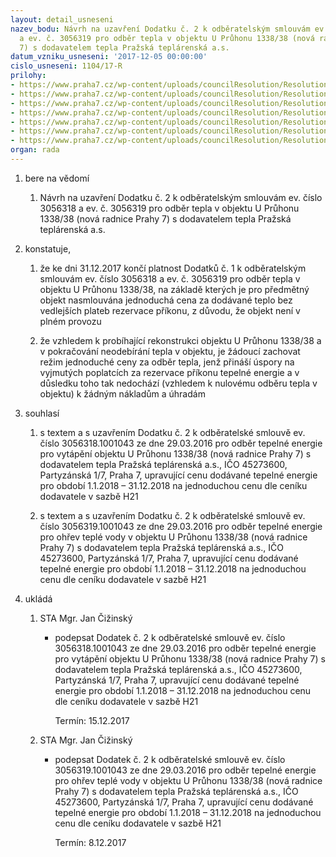 ```yaml
---
layout: detail_usneseni
nazev_bodu: Návrh na uzavření Dodatku č. 2 k odběratelským smlouvám ev. číslo 3056318
  a ev. č. 3056319 pro odběr tepla v objektu U Průhonu 1338/38 (nová radnice Prahy
  7) s dodavatelem tepla Pražská teplárenská a.s.
datum_vzniku_usneseni: '2017-12-05 00:00:00'
cislo_usneseni: 1104/17-R
prilohy:
- https://www.praha7.cz/wp-content/uploads/councilResolution/Resolutions/29693/export/01_Dodat2PTasUPruhon38~305430.doc
- https://www.praha7.cz/wp-content/uploads/councilResolution/Resolutions/29693/export/02_Dodat2PTasUPruhon38~305429.pdf
- https://www.praha7.cz/wp-content/uploads/councilResolution/Resolutions/29693/export/03_Dodat2PTasUPruhon38~305428.pdf
- https://www.praha7.cz/wp-content/uploads/councilResolution/Resolutions/29693/export/04_Dodat2PTasUPruhon38~305427.pdf
- https://www.praha7.cz/wp-content/uploads/councilResolution/Resolutions/29693/export/05_Dodat2PTasUPruhon38~305426.pdf
- https://www.praha7.cz/wp-content/uploads/councilResolution/Resolutions/29693/export/06_Dodat2PTasUPruhon38~305425.pdf
- https://www.praha7.cz/wp-content/uploads/councilResolution/Resolutions/29693/export/export~306263.pdf
organ: rada
---
```

<ol id="urzList" class="urzList_view"><li id="" class="urzClass1"><span name="1">bere na vědomí</span><ol class="urzOlClass decimal "><li style="text-align: left;" id="" class="urzClass2"><span><p>Návrh na uzavření Dodatku č. 2 k odběratelským smlouvám ev. číslo 3056318 a ev. č. 3056319 pro odběr tepla v objektu U Průhonu 1338/38 (nová radnice Prahy 7) s dodavatelem tepla Pražská teplárenská a.s.</p></span></li></ol></li><li id="" class="urzClass1"><span name="50">konstatuje,</span><ol class="urzOlClass decimal "><li style="text-align: left;" id="" class="urzClass2"><span><p>že ke dni 31.12.2017 končí platnost Dodatků č. 1 k odběratelským smlouvám ev. číslo 3056318 a ev. č. 3056319 pro odběr tepla v objektu U Průhonu 1338/38, na základě kterých je pro předmětný objekt nasmlouvána jednoduchá cena za dodávané teplo bez vedlejších plateb rezervace příkonu, z důvodu, že objekt není v plném provozu<br></p></span></li><li style="text-align: left;" id="" class="urzClass2"><span><p>že vzhledem k probíhající rekonstrukci objektu U Průhonu 1338/38 a v pokračování neodebírání tepla v objektu, je žádoucí zachovat režim jednoduché ceny za odběr tepla, jenž přináší úspory na vyjmutých poplatcích za rezervace příkonu tepelné energie a v důsledku toho tak nedochází (vzhledem k nulovému odběru tepla v objektu) k žádným nákladům a úhradám<br></p></span></li></ol></li><li id="" class="urzClass1"><span name="26">souhlasí</span><ol class="urzOlClass decimal "><li style="text-align: left;" id="" class="urzClass2"><span><p>s textem a s uzavřením Dodatku č. 2 k odběratelské smlouvě ev. číslo 3056318.1001043 ze dne 29.03.2016 pro odběr tepelné energie pro vytápění objektu U Průhonu 1338/38 (nová radnice Prahy 7) s dodavatelem tepla Pražská teplárenská a.s., IČO 45273600, Partyzánská 1/7, Praha 7, upravující cenu dodávané tepelné energie pro období 1.1.2018 – 31.12.2018 na jednoduchou cenu dle ceníku dodavatele v sazbě H21</p></span></li><li style="text-align: left;" id="" class="urzClass2"><span><p>s textem a s uzavřením Dodatku č. 2 k odběratelské smlouvě ev. číslo 3056319.1001043 ze dne 29.03.2016 pro odběr tepelné energie pro ohřev teplé vody v objektu U Průhonu 1338/38 (nová radnice Prahy 7) s dodavatelem tepla Pražská teplárenská a.s., IČO 45273600, Partyzánská 1/7, Praha 7, upravující cenu dodávané tepelné energie pro období 1.1.2018 – 31.12.2018 na jednoduchou cenu dle ceníku dodavatele v sazbě H21</p></span></li></ol></li><li class="urzClass1" id="urzUkoly"><span name="1">ukládá</span><ol class="urzOlClass"><li class="urzClass2"><span><p>STA Mgr. Jan Čižinský</p></span><ul class="urzUlClass"><li class="urzClass3"><span><p>podepsat Dodatek č. 2 k odběratelské smlouvě ev. číslo 3056318.1001043 ze dne 29.03.2016 pro odběr tepelné energie pro vytápění objektu U Průhonu 1338/38 (nová radnice Prahy 7) s dodavatelem tepla Pražská teplárenská a.s., IČO 45273600, Partyzánská 1/7, Praha 7, upravující cenu dodávané tepelné energie pro období 1.1.2018 – 31.12.2018 na jednoduchou cenu dle ceníku dodavatele v sazbě H21</p></span><span class="urzUkolTermin">  Termín:&nbsp;15.12.2017</span></li></ul></li><li class="urzClass2"><span><p>STA Mgr. Jan Čižinský</p></span><ul class="urzUlClass"><li class="urzClass3"><span><p>podepsat Dodatek č. 2 k odběratelské smlouvě ev. číslo 3056319.1001043 ze dne 29.03.2016 pro odběr tepelné energie pro ohřev teplé vody v objektu U Průhonu 1338/38 (nová radnice Prahy 7) s dodavatelem tepla Pražská teplárenská a.s., IČO 45273600, Partyzánská 1/7, Praha 7, upravující cenu dodávané tepelné energie pro období 1.1.2018 – 31.12.2018 na jednoduchou cenu dle ceníku dodavatele v sazbě H21</p></span><span class="urzUkolTermin">  Termín:&nbsp;8.12.2017</span></li></ul></li></ol></li></ol>